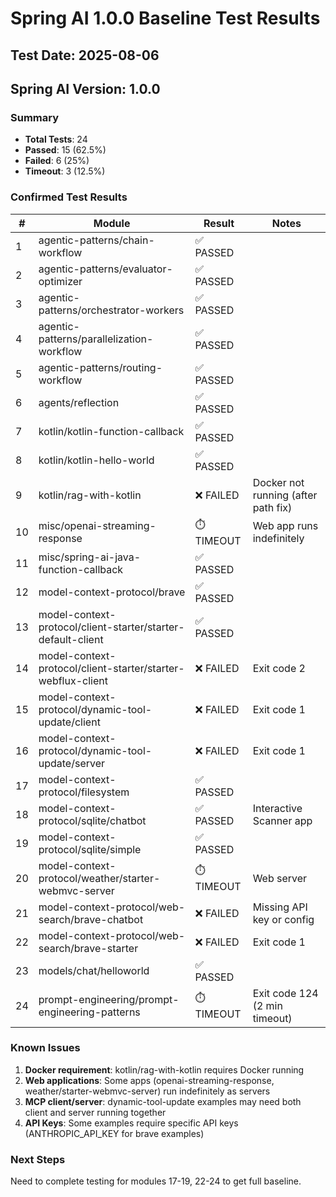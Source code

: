 # Spring AI 1.0.0 Baseline Test Results

## Test Date: 2025-08-06
## Spring AI Version: 1.0.0

### Summary
- **Total Tests**: 24
- **Passed**: 15 (62.5%)
- **Failed**: 6 (25%)
- **Timeout**: 3 (12.5%)

### Confirmed Test Results

| # | Module | Result | Notes |
|---|--------|--------|-------|
| 1 | agentic-patterns/chain-workflow | ✅ PASSED | |
| 2 | agentic-patterns/evaluator-optimizer | ✅ PASSED | |
| 3 | agentic-patterns/orchestrator-workers | ✅ PASSED | |
| 4 | agentic-patterns/parallelization-workflow | ✅ PASSED | |
| 5 | agentic-patterns/routing-workflow | ✅ PASSED | |
| 6 | agents/reflection | ✅ PASSED | |
| 7 | kotlin/kotlin-function-callback | ✅ PASSED | |
| 8 | kotlin/kotlin-hello-world | ✅ PASSED | |
| 9 | kotlin/rag-with-kotlin | ❌ FAILED | Docker not running (after path fix) |
| 10 | misc/openai-streaming-response | ⏱️ TIMEOUT | Web app runs indefinitely |
| 11 | misc/spring-ai-java-function-callback | ✅ PASSED | |
| 12 | model-context-protocol/brave | ✅ PASSED | |
| 13 | model-context-protocol/client-starter/starter-default-client | ✅ PASSED | |
| 14 | model-context-protocol/client-starter/starter-webflux-client | ❌ FAILED | Exit code 2 |
| 15 | model-context-protocol/dynamic-tool-update/client | ❌ FAILED | Exit code 1 |
| 16 | model-context-protocol/dynamic-tool-update/server | ❌ FAILED | Exit code 1 |
| 17 | model-context-protocol/filesystem | ✅ PASSED | |
| 18 | model-context-protocol/sqlite/chatbot | ✅ PASSED | Interactive Scanner app |
| 19 | model-context-protocol/sqlite/simple | ✅ PASSED | |
| 20 | model-context-protocol/weather/starter-webmvc-server | ⏱️ TIMEOUT | Web server |
| 21 | model-context-protocol/web-search/brave-chatbot | ❌ FAILED | Missing API key or config |
| 22 | model-context-protocol/web-search/brave-starter | ❌ FAILED | Exit code 1 |
| 23 | models/chat/helloworld | ✅ PASSED | |
| 24 | prompt-engineering/prompt-engineering-patterns | ⏱️ TIMEOUT | Exit code 124 (2 min timeout) |

### Known Issues
1. **Docker requirement**: kotlin/rag-with-kotlin requires Docker running
2. **Web applications**: Some apps (openai-streaming-response, weather/starter-webmvc-server) run indefinitely as servers
3. **MCP client/server**: dynamic-tool-update examples may need both client and server running together
4. **API Keys**: Some examples require specific API keys (ANTHROPIC_API_KEY for brave examples)

### Next Steps
Need to complete testing for modules 17-19, 22-24 to get full baseline.